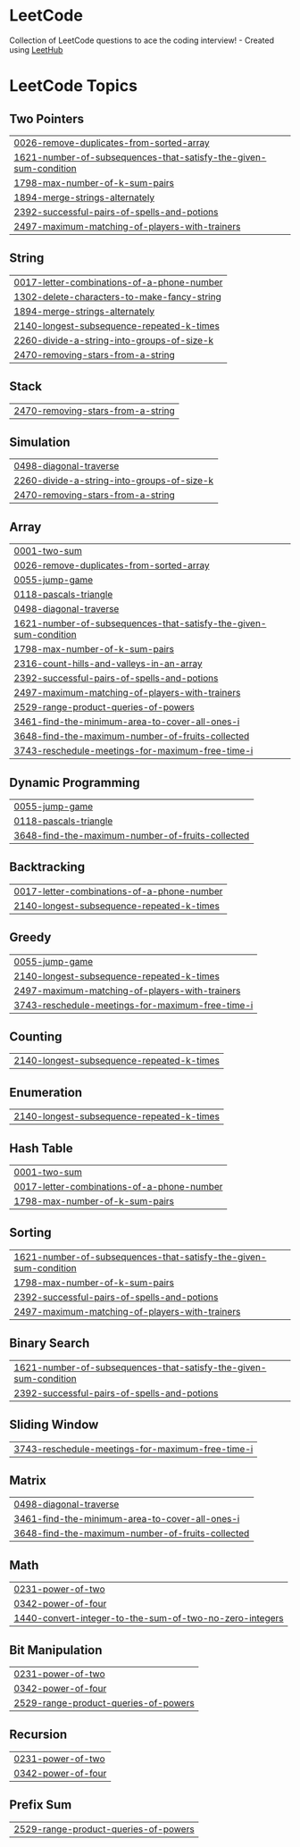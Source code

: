 # LeetCode
Collection of LeetCode questions to ace the coding interview! - Created using [LeetHub](https://github.com/QasimWani/LeetHub)

<!---LeetCode Topics Start-->
# LeetCode Topics
## Two Pointers
|  |
| ------- |
| [0026-remove-duplicates-from-sorted-array](https://github.com/Nicholas-Nguyen8742/LeetCode/tree/master/0026-remove-duplicates-from-sorted-array) |
| [1621-number-of-subsequences-that-satisfy-the-given-sum-condition](https://github.com/Nicholas-Nguyen8742/LeetCode/tree/master/1621-number-of-subsequences-that-satisfy-the-given-sum-condition) |
| [1798-max-number-of-k-sum-pairs](https://github.com/Nicholas-Nguyen8742/LeetCode/tree/master/1798-max-number-of-k-sum-pairs) |
| [1894-merge-strings-alternately](https://github.com/Nicholas-Nguyen8742/LeetCode/tree/master/1894-merge-strings-alternately) |
| [2392-successful-pairs-of-spells-and-potions](https://github.com/Nicholas-Nguyen8742/LeetCode/tree/master/2392-successful-pairs-of-spells-and-potions) |
| [2497-maximum-matching-of-players-with-trainers](https://github.com/Nicholas-Nguyen8742/LeetCode/tree/master/2497-maximum-matching-of-players-with-trainers) |
## String
|  |
| ------- |
| [0017-letter-combinations-of-a-phone-number](https://github.com/Nicholas-Nguyen8742/LeetCode/tree/master/0017-letter-combinations-of-a-phone-number) |
| [1302-delete-characters-to-make-fancy-string](https://github.com/Nicholas-Nguyen8742/LeetCode/tree/master/1302-delete-characters-to-make-fancy-string) |
| [1894-merge-strings-alternately](https://github.com/Nicholas-Nguyen8742/LeetCode/tree/master/1894-merge-strings-alternately) |
| [2140-longest-subsequence-repeated-k-times](https://github.com/Nicholas-Nguyen8742/LeetCode/tree/master/2140-longest-subsequence-repeated-k-times) |
| [2260-divide-a-string-into-groups-of-size-k](https://github.com/Nicholas-Nguyen8742/LeetCode/tree/master/2260-divide-a-string-into-groups-of-size-k) |
| [2470-removing-stars-from-a-string](https://github.com/Nicholas-Nguyen8742/LeetCode/tree/master/2470-removing-stars-from-a-string) |
## Stack
|  |
| ------- |
| [2470-removing-stars-from-a-string](https://github.com/Nicholas-Nguyen8742/LeetCode/tree/master/2470-removing-stars-from-a-string) |
## Simulation
|  |
| ------- |
| [0498-diagonal-traverse](https://github.com/Nicholas-Nguyen8742/LeetCode/tree/master/0498-diagonal-traverse) |
| [2260-divide-a-string-into-groups-of-size-k](https://github.com/Nicholas-Nguyen8742/LeetCode/tree/master/2260-divide-a-string-into-groups-of-size-k) |
| [2470-removing-stars-from-a-string](https://github.com/Nicholas-Nguyen8742/LeetCode/tree/master/2470-removing-stars-from-a-string) |
## Array
|  |
| ------- |
| [0001-two-sum](https://github.com/Nicholas-Nguyen8742/LeetCode/tree/master/0001-two-sum) |
| [0026-remove-duplicates-from-sorted-array](https://github.com/Nicholas-Nguyen8742/LeetCode/tree/master/0026-remove-duplicates-from-sorted-array) |
| [0055-jump-game](https://github.com/Nicholas-Nguyen8742/LeetCode/tree/master/0055-jump-game) |
| [0118-pascals-triangle](https://github.com/Nicholas-Nguyen8742/LeetCode/tree/master/0118-pascals-triangle) |
| [0498-diagonal-traverse](https://github.com/Nicholas-Nguyen8742/LeetCode/tree/master/0498-diagonal-traverse) |
| [1621-number-of-subsequences-that-satisfy-the-given-sum-condition](https://github.com/Nicholas-Nguyen8742/LeetCode/tree/master/1621-number-of-subsequences-that-satisfy-the-given-sum-condition) |
| [1798-max-number-of-k-sum-pairs](https://github.com/Nicholas-Nguyen8742/LeetCode/tree/master/1798-max-number-of-k-sum-pairs) |
| [2316-count-hills-and-valleys-in-an-array](https://github.com/Nicholas-Nguyen8742/LeetCode/tree/master/2316-count-hills-and-valleys-in-an-array) |
| [2392-successful-pairs-of-spells-and-potions](https://github.com/Nicholas-Nguyen8742/LeetCode/tree/master/2392-successful-pairs-of-spells-and-potions) |
| [2497-maximum-matching-of-players-with-trainers](https://github.com/Nicholas-Nguyen8742/LeetCode/tree/master/2497-maximum-matching-of-players-with-trainers) |
| [2529-range-product-queries-of-powers](https://github.com/Nicholas-Nguyen8742/LeetCode/tree/master/2529-range-product-queries-of-powers) |
| [3461-find-the-minimum-area-to-cover-all-ones-i](https://github.com/Nicholas-Nguyen8742/LeetCode/tree/master/3461-find-the-minimum-area-to-cover-all-ones-i) |
| [3648-find-the-maximum-number-of-fruits-collected](https://github.com/Nicholas-Nguyen8742/LeetCode/tree/master/3648-find-the-maximum-number-of-fruits-collected) |
| [3743-reschedule-meetings-for-maximum-free-time-i](https://github.com/Nicholas-Nguyen8742/LeetCode/tree/master/3743-reschedule-meetings-for-maximum-free-time-i) |
## Dynamic Programming
|  |
| ------- |
| [0055-jump-game](https://github.com/Nicholas-Nguyen8742/LeetCode/tree/master/0055-jump-game) |
| [0118-pascals-triangle](https://github.com/Nicholas-Nguyen8742/LeetCode/tree/master/0118-pascals-triangle) |
| [3648-find-the-maximum-number-of-fruits-collected](https://github.com/Nicholas-Nguyen8742/LeetCode/tree/master/3648-find-the-maximum-number-of-fruits-collected) |
## Backtracking
|  |
| ------- |
| [0017-letter-combinations-of-a-phone-number](https://github.com/Nicholas-Nguyen8742/LeetCode/tree/master/0017-letter-combinations-of-a-phone-number) |
| [2140-longest-subsequence-repeated-k-times](https://github.com/Nicholas-Nguyen8742/LeetCode/tree/master/2140-longest-subsequence-repeated-k-times) |
## Greedy
|  |
| ------- |
| [0055-jump-game](https://github.com/Nicholas-Nguyen8742/LeetCode/tree/master/0055-jump-game) |
| [2140-longest-subsequence-repeated-k-times](https://github.com/Nicholas-Nguyen8742/LeetCode/tree/master/2140-longest-subsequence-repeated-k-times) |
| [2497-maximum-matching-of-players-with-trainers](https://github.com/Nicholas-Nguyen8742/LeetCode/tree/master/2497-maximum-matching-of-players-with-trainers) |
| [3743-reschedule-meetings-for-maximum-free-time-i](https://github.com/Nicholas-Nguyen8742/LeetCode/tree/master/3743-reschedule-meetings-for-maximum-free-time-i) |
## Counting
|  |
| ------- |
| [2140-longest-subsequence-repeated-k-times](https://github.com/Nicholas-Nguyen8742/LeetCode/tree/master/2140-longest-subsequence-repeated-k-times) |
## Enumeration
|  |
| ------- |
| [2140-longest-subsequence-repeated-k-times](https://github.com/Nicholas-Nguyen8742/LeetCode/tree/master/2140-longest-subsequence-repeated-k-times) |
## Hash Table
|  |
| ------- |
| [0001-two-sum](https://github.com/Nicholas-Nguyen8742/LeetCode/tree/master/0001-two-sum) |
| [0017-letter-combinations-of-a-phone-number](https://github.com/Nicholas-Nguyen8742/LeetCode/tree/master/0017-letter-combinations-of-a-phone-number) |
| [1798-max-number-of-k-sum-pairs](https://github.com/Nicholas-Nguyen8742/LeetCode/tree/master/1798-max-number-of-k-sum-pairs) |
## Sorting
|  |
| ------- |
| [1621-number-of-subsequences-that-satisfy-the-given-sum-condition](https://github.com/Nicholas-Nguyen8742/LeetCode/tree/master/1621-number-of-subsequences-that-satisfy-the-given-sum-condition) |
| [1798-max-number-of-k-sum-pairs](https://github.com/Nicholas-Nguyen8742/LeetCode/tree/master/1798-max-number-of-k-sum-pairs) |
| [2392-successful-pairs-of-spells-and-potions](https://github.com/Nicholas-Nguyen8742/LeetCode/tree/master/2392-successful-pairs-of-spells-and-potions) |
| [2497-maximum-matching-of-players-with-trainers](https://github.com/Nicholas-Nguyen8742/LeetCode/tree/master/2497-maximum-matching-of-players-with-trainers) |
## Binary Search
|  |
| ------- |
| [1621-number-of-subsequences-that-satisfy-the-given-sum-condition](https://github.com/Nicholas-Nguyen8742/LeetCode/tree/master/1621-number-of-subsequences-that-satisfy-the-given-sum-condition) |
| [2392-successful-pairs-of-spells-and-potions](https://github.com/Nicholas-Nguyen8742/LeetCode/tree/master/2392-successful-pairs-of-spells-and-potions) |
## Sliding Window
|  |
| ------- |
| [3743-reschedule-meetings-for-maximum-free-time-i](https://github.com/Nicholas-Nguyen8742/LeetCode/tree/master/3743-reschedule-meetings-for-maximum-free-time-i) |
## Matrix
|  |
| ------- |
| [0498-diagonal-traverse](https://github.com/Nicholas-Nguyen8742/LeetCode/tree/master/0498-diagonal-traverse) |
| [3461-find-the-minimum-area-to-cover-all-ones-i](https://github.com/Nicholas-Nguyen8742/LeetCode/tree/master/3461-find-the-minimum-area-to-cover-all-ones-i) |
| [3648-find-the-maximum-number-of-fruits-collected](https://github.com/Nicholas-Nguyen8742/LeetCode/tree/master/3648-find-the-maximum-number-of-fruits-collected) |
## Math
|  |
| ------- |
| [0231-power-of-two](https://github.com/Nicholas-Nguyen8742/LeetCode/tree/master/0231-power-of-two) |
| [0342-power-of-four](https://github.com/Nicholas-Nguyen8742/LeetCode/tree/master/0342-power-of-four) |
| [1440-convert-integer-to-the-sum-of-two-no-zero-integers](https://github.com/Nicholas-Nguyen8742/LeetCode/tree/master/1440-convert-integer-to-the-sum-of-two-no-zero-integers) |
## Bit Manipulation
|  |
| ------- |
| [0231-power-of-two](https://github.com/Nicholas-Nguyen8742/LeetCode/tree/master/0231-power-of-two) |
| [0342-power-of-four](https://github.com/Nicholas-Nguyen8742/LeetCode/tree/master/0342-power-of-four) |
| [2529-range-product-queries-of-powers](https://github.com/Nicholas-Nguyen8742/LeetCode/tree/master/2529-range-product-queries-of-powers) |
## Recursion
|  |
| ------- |
| [0231-power-of-two](https://github.com/Nicholas-Nguyen8742/LeetCode/tree/master/0231-power-of-two) |
| [0342-power-of-four](https://github.com/Nicholas-Nguyen8742/LeetCode/tree/master/0342-power-of-four) |
## Prefix Sum
|  |
| ------- |
| [2529-range-product-queries-of-powers](https://github.com/Nicholas-Nguyen8742/LeetCode/tree/master/2529-range-product-queries-of-powers) |
<!---LeetCode Topics End-->